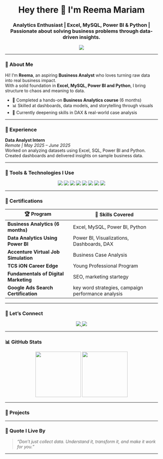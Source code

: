 <h1 align="center">Hey there 👋 I'm Reema Mariam</h1>
<h3 align="center">Analytics Enthusiast | Excel, MySQL, Power BI & Python | Passionate about solving business problems through data-driven insights.</h3>


<p align="center">
 <img src="https://readme-typing-svg.demolab.com?font=Fira+Code&weight=500&size=22&pause=1000&color=F27059&center=true&vCenter=true&width=600&lines=Turning+data+into+decisions.;Fueling+business+growth+with+insights.;Ready+to+make+an+impact.">

</p>

---

### 🚀 About Me

Hi! I’m **Reema**, an aspiring **Business Analyst** who loves turning raw data into real business impact.  
With a solid foundation in **Excel, MySQL, Power BI and Python**, I bring structure to chaos and meaning to data.

- 🧠 Completed a hands-on **Business Analytics course** (6 months)
- 📊 Skilled at dashboards, data models, and storytelling through visuals
- 🧩 Currently deepening skills in DAX & real-world case analysis

---

### 💼 Experience

**Data Analyst Intern**  
*Remote | May 2025 – June 2025*  
Worked on analyzing datasets using Excel, SQL, Power BI and Python. Created dashboards and delivered insights on sample business data.

---

### 🧰 Tools & Technologies I Use

<p align="center">
  <img src="https://img.shields.io/badge/Excel-217346?style=for-the-badge&logo=microsoft-excel&logoColor=white"/>
  <img src="https://img.shields.io/badge/MySQL-005C84?style=for-the-badge&logo=mysql&logoColor=white"/>
  <img src="https://img.shields.io/badge/Power%20BI-F2C811?style=for-the-badge&logo=powerbi&logoColor=black"/>
  <img src="https://img.shields.io/badge/Anaconda-44A833?style=for-the-badge&logo=anaconda&logoColor=white"/>
  <img src="https://img.shields.io/badge/Python-3776AB?style=for-the-badge&logo=python&logoColor=white"/>
  <img src="https://img.shields.io/badge/Jupyter-F37626?style=for-the-badge&logo=jupyter&logoColor=white"/>
  <img src="https://img.shields.io/badge/NumPy-013243?style=for-the-badge&logo=numpy&logoColor=white"/>
  <img src="https://img.shields.io/badge/Pandas-150458?style=for-the-badge&logo=pandas&logoColor=white"/>
</p>

---

### 🏅 Certifications

| 🏆 Program | 🚀 Skills Covered |
|-----------|-------------------|
| **Business Analytics (6 months)** | Excel, MySQL, Power BI, Python |
| **Data Analytics Using Power BI** | Power BI, Visualizations, Dashboards, DAX |
| **Accenture Virtual Job Simulation** | Business Case Analysis |
| **TCS iON Career Edge** | Young Professional Program |
| **Fundamentals of Digital Marketing** | SEO, marketing startegy |
| **Google Ads Search Certification** | key word strategies, campaign performance analysis|

---


### 🔗 Let’s Connect

<p align="center">
  <a href="https://www.linkedin.com/in/reema-mariam-a18630231">
    <img src="https://img.shields.io/badge/-LinkedIn-blue?style=for-the-badge&logo=linkedin&logoColor=white">
  </a>
  <a href="mailto:reemamariam3523@gmail.com">
    <img src="https://img.shields.io/badge/-Gmail-red?style=for-the-badge&logo=gmail&logoColor=white">
  </a>
</p>

---

### 📊 GitHub Stats

<p align="center">
  <img src="https://github-readme-stats.vercel.app/api?username=Reema-Mariam&show_icons=true&theme=radical" height="150"/>
  <img src="https://github-readme-stats.vercel.app/api/top-langs/?username=Reema-Mariam&layout=compact&theme=radical" height="150"/>
</p>

---

### 📂 Projects




---

### 🧠 Quote I Live By

> *“Don’t just collect data. Understand it, transform it, and make it work for you.”*

---







